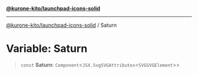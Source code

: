 [**@kurone-kito/launchpad-icons-solid**](../README.md)

***

[@kurone-kito/launchpad-icons-solid](../globals.md) / Saturn

# Variable: Saturn

> `const` **Saturn**: `Component`\<`JSX.SvgSVGAttributes`\<`SVGSVGElement`\>\>
